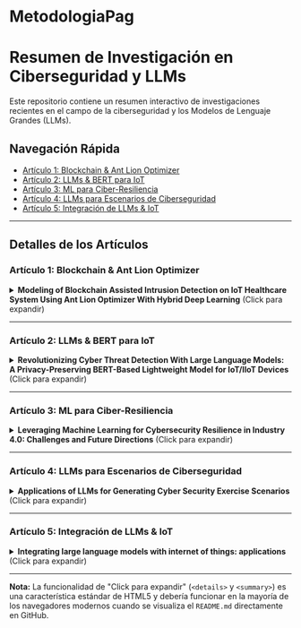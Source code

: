 # MetodologiaPag

# Resumen de Investigación en Ciberseguridad y LLMs

Este repositorio contiene un resumen interactivo de investigaciones recientes en el campo de la ciberseguridad y los Modelos de Lenguaje Grandes (LLMs).

## Navegación Rápida

- [Artículo 1: Blockchain & Ant Lion Optimizer](#artículo-1-blockchain--ant-lion-optimizer)
- [Artículo 2: LLMs & BERT para IoT](#artículo-2-llms--bert-para-iot)
- [Artículo 3: ML para Ciber-Resiliencia](#artículo-3-ml-para-ciber-resiliencia)
- [Artículo 4: LLMs para Escenarios de Ciberseguridad](#artículo-4-llms-para-escenarios-de-ciberseguridad)
- [Artículo 5: Integración de LLMs & IoT](#artículo-5-integración-de-llms--iot)

---

## Detalles de los Artículos

### Artículo 1: Blockchain & Ant Lion Optimizer
<details>
  <summary><strong>Modeling of Blockchain Assisted Intrusion Detection on IoT Healthcare System Using Ant Lion Optimizer With Hybrid Deep Learning</strong> (Click para expandir)</summary>

  - **Autores:** Hayam Alamro, Radwa Marzouk, Nuha Alruwais, Noha Negm, Sumayh S. Aljameel, Majdi Khalid, Manar Ahmed Hamza, Mohamed Ibrahim Alsaid
  - **Fecha de Publicación:** 28 de Julio de 2023 (Versión actual: 9 de Agosto de 2023)
  - **DOI:** [10.1109/ACCESS.2023.3299589](https://doi.org/10.1109/ACCESS.2023.3299589)

  #### Resumen/Enfoque Principal:
  Este estudio presenta una técnica (BHS-ALOHDL) que utiliza blockchain para la transmisión segura de datos médicos en sistemas de salud IoT y emplea un optimizador de león antílope (ALO) con aprendizaje profundo híbrido (HDL) para la detección de intrusiones. El objetivo es crear un marco de seguridad robusto y confiable para los sistemas de salud IoT.

  #### Hallazgos Clave/Contribuciones:
  - Desarrollo de una nueva técnica BHS-ALOHDL que combina selección de características basada en ALO, clasificación HDL (CNN-LSTM) y optimización de hiperparámetros con el algoritmo de polinización de flores (FPA).
  - El sistema ALO-FSS selecciona un conjunto óptimo de características para mejorar la precisión de la clasificación.
  - El modelo HDL integra CNN y LSTM para la detección efectiva de intrusiones, con FPA optimizando sus hiperparámetros.

  #### Palabras Clave:
  `Deep learning`, `ant lion optimizer`, `Internet of Things`, `healthcare`, `blockchain`, `security`.
</details>

---

### Artículo 2: LLMs & BERT para IoT
<details>
  <summary><strong>Revolutionizing Cyber Threat Detection With Large Language Models: A Privacy-Preserving BERT-Based Lightweight Model for IoT/IIoT Devices</strong> (Click para expandir)</summary>

  - **Autores:** Mohamed Amine Ferrag, Mthandazo Ndhlovu, Norbert Tihanyi, Lucas C. Cordeiro, Merouane Debbah, Thierry Lestable, Narinderjit Singh Thandi
  - **Fecha de Publicación:** 6 de Febrero de 2024 (Versión actual: 16 de Febrero de 2024)
  - **DOI:** [10.1109/ACCESS.2024.3363469](https://doi.org/10.1109/ACCESS.2024.3363469)

  #### Resumen/Enfoque Principal:
  El artículo presenta SecurityBERT, una novedosa arquitectura ligera basada en BERT para la detección de amenazas cibernéticas en redes IoT, que incorpora una técnica de codificación con preservación de la privacidad llamada PPFLE. El modelo busca superar a los métodos tradicionales de ML y DL en la detección de ciberataques en dispositivos IoT con recursos limitados.

  #### Hallazgos Clave/Contribuciones:
  - Introducción de PPFLE (Privacy-Preserving Fixed-Length Encoding) combinado con el tokenizador BBPE para representar datos de tráfico de red de forma estructurada y preservando la privacidad.
  - Diseño de una arquitectura BERT de 15 capas con solo 11 millones de parámetros, optimizada para datos codificados con PPFLE.
  - SecurityBERT logró una precisión del 98.2% en la identificación de catorce tipos de ataque en el dataset Edge-IIoTset, con un tiempo de inferencia inferior a 0.15 segundos en una CPU promedio y un tamaño de modelo de 16.7MB.

  #### Palabras Clave:
  `Cyber threat detection`, `IoT networks`, `generative AI`, `BERT`, `large language models`.
</details>

---

### Artículo 3: ML para Ciber-Resiliencia
<details>
  <summary><strong>Leveraging Machine Learning for Cybersecurity Resilience in Industry 4.0: Challenges and Future Directions</strong> (Click para expandir)</summary>

  - **Autores:** Jia Yu, Alexey V. Shvetsov, Saeed Hamood Alsamhi
  - **Fecha de Publicación:** 17 de Octubre de 2024 (Versión actual: 8 de Noviembre de 2024)
  - **DOI:** [10.1109/ACCESS.2024.3482987](https://doi.org/10.1109/ACCESS.2024.3482987)

  #### Resumen/Enfoque Principal:
  Esta revisión examina cómo los enfoques de Machine Learning (ML) pueden fortalecer las ciberdefensas y mejorar la resiliencia cibernética en el contexto de la Industria 4.0. El artículo analiza la aplicación del ML en la evaluación de riesgos, respuesta a incidentes, inteligencia de amenazas, detección de intrusiones y protección de modelos de ML contra ataques.

  #### Hallazgos Clave/Contribuciones:
  - Proporciona una visión general completa de cómo el ML apoya diversas facetas de la ciberseguridad en entornos de Industria 4.0.
  - Identifica beneficios y desventajas de las técnicas de ML existentes, tendencias emergentes y direcciones de investigación futuras.
  - Destaca la necesidad de un enfoque integrado y completo para las soluciones de ciberseguridad basadas en ML en la Industria 4.0.

  #### Palabras Clave:
  `ML`, `cybersecurity`, `Industry 4.0`, `cyber resilience`, `intrusion detection`, `adversarial attacks`.
</details>

---

### Artículo 4: LLMs para Escenarios de Ciberseguridad
<details>
  <summary><strong>Applications of LLMs for Generating Cyber Security Exercise Scenarios</strong> (Click para expandir)</summary>

  - **Autores:** Muhammad Mudassar Yamin, Ehtesham Hashmi, Mohib Ullah, Basel Katt
  - **Fecha de Publicación:** 26 de Septiembre de 2024 (Versión actual: 11 de Octubre de 2024)
  - **DOI:** [10.1109/ACCESS.2024.3468914](https://doi.org/10.1109/ACCESS.2024.3468914)

  #### Resumen/Enfoque Principal:
  Este estudio propone un enfoque novedoso que utiliza Modelos de Lenguaje Grandes (LLMs) para generar escenarios de ejercicios de ciberseguridad dinámicos, complejos y adaptables. La metodología, denominada 'CyExec', utiliza GPT y un enfoque de Generación Aumentada por Recuperación (RAG) para simular una amplia gama de ciberamenazas, mejorando el entrenamiento y la concienciación en ciberseguridad.

  #### Hallazgos Clave/Contribuciones:
  - Introducción de 'CyExec', un método que aprovecha GPT para la generación dinámica de escenarios de entrenamiento en ciberseguridad.
  - Uso de la técnica de Generación Aumentada por Recuperación (RAG) para enriquecer la complejidad y relevancia de los escenarios generados.
  - Transforma la 'alucinación' potencial de los LLMs en una ventaja para crear escenarios de ejercicio complejos que superan los límites del entrenamiento tradicional.

  #### Palabras Clave:
  `Cyber security exercise scenarios`, `large language models`, `bounded rationality`, `generative configurations`, `Halluciation in LLMs`.
</details>

---

### Artículo 5: Integración de LLMs & IoT
<details>
  <summary><strong>Integrating large language models with internet of things: applications</strong> (Click para expandir)</summary>

  - **Autores:** Mingyu Zong, Arvin Hekmati, Michael Guastalla, Yiyi Li, Bhaskar Krishnamachari
  - **Fecha de Publicación:** 09 de Enero de 2025
  - **DOI:** [10.1007/s43926-024-00083-4](https://doi.org/10.1007/s43926-024-00083-4)

  #### Resumen/Enfoque Principal:
  Este artículo identifica y analiza aplicaciones en las que los Modelos de Lenguaje Grandes (LLMs) pueden hacer que las redes de Internet de las Cosas (IoT) sean más inteligentes y receptivas. Se enfoca en tres estudios de caso: detección de ataques DDoS, macroprogramación sobre sistemas IoT y procesamiento de datos de sensores.

  #### Hallazgos Clave/Contribuciones:
  - El modelo GPT con aprendizaje de pocos ejemplos (few-shot learning) alcanzó un 87.6% de precisión en la detección de DDoS, mientras que el GPT afinado (fine-tuned) alcanzó un 94.9%.
  - El modelo GPT demostró capacidad para escribir scripts usando funciones de alto nivel de un marco de macroprogramación para manejar incidentes.
  - El modelo GPT mostró eficacia en el procesamiento de grandes cantidades de datos de sensores, ofreciendo respuestas rápidas y de alta calidad, incluyendo resultados esperados y resúmenes de ideas.

  #### Palabras Clave:
  `IoT`, `LLM`, `Cybersecurity`, `Macroprogramming`, `Sensor data processing`.
</details>

---

**Nota:** La funcionalidad de "Click para expandir" (`<details>` y `<summary>`) es una característica estándar de HTML5 y debería funcionar en la mayoría de los navegadores modernos cuando se visualiza el `README.md` directamente en GitHub.
